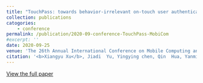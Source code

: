 ```yaml
---
title: "TouchPass: towards behavior-irrelevant on-touch user authentication on smartphones leveraging vibrations"
collection: publications
catogories: 
    - conference
permalink: /publication/2020-09-conference-TouchPass-MobiCom
#excerpt: ''
date: 2020-09-25
venue: 'The 26th Annual International Conference on Mobile Computing and Networking (ACM MobiCom 2020)'
citation: '<b>Xiangyu Xu</b>, Jiadi  Yu, Yingying chen, Qin  Hua, Yanmin Zhu, Yi-Chao Chen, Minglu  Li. &quot;TouchPass: towards behavior-irrelevant on-touch user authentication on smartphones leveraging vibrations.&quot; <i>Proceedings of ACM Conference on Mobile Computing and Networking (ACM MobiCom)</i>. London, United Kingdom. 2020. doi: 10.1145/3372224.3380901.'
---
```


[View the full paper](https://dl.acm.org/doi/10.1145/3372224.3380901)

